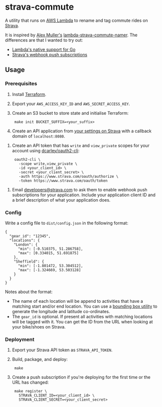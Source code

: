 # strava-commute

A utility that runs on [AWS Lambda][] to rename and tag commute rides on [Strava][].

[AWS Lambda]: https://aws.amazon.com/lambda/
[Strava]: https://www.strava.com/

It is inspired by [Alex Muller's][] [lambda-strava-commute-namer][]. The
differences are that I wanted to try out:

- [Lambda's native support for Go][lambda-go]
- [Strava's webhook push subscriptions][strava-webhook]

[Alex Muller's]: http://alex.mullr.net/blog/2017/09/using-lambda-to-do-bits-and-pieces/
[lambda-strava-commute-namer]: https://github.com/alexmuller/lambda-strava-commute-namer
[lambda-go]: https://aws.amazon.com/blogs/compute/announcing-go-support-for-aws-lambda/
[strava-webhook]: http://strava.github.io/api/partner/v3/events/

## Usage

### Prerequisites

1. Install [Terraform](https://www.terraform.io/).
1. Export your `AWS_ACCESS_KEY_ID` and `AWS_SECRET_ACCESS_KEY`.
1. Create an S3 bucket to store state and initialise Terraform:

        make init BUCKET_SUFFIX=<your_suffix>

1. Create an API application from [your settings on Strava][] with a
   callback domain of `localhost:8080`.

[your settings on Strava]: https://www.strava.com/settings/api

1. Create an API token that has `write` and `view_private` scopes for your
   account using [dcarley/oauth2-cli][]:

        oauth2-cli \
          -scope write,view_private \
          -id <your_client_id> \
          -secret <your_client_secret> \
          -auth https://www.strava.com/oauth/authorize \
          -token https://www.strava.com/oauth/token

[dcarley/oauth2-cli]: https://github.com/dcarley/oauth2-cli

1. Email [developers@strava.com](mailto:developers@strava.com) to ask them
   to enable webhook push subscriptions for your application. Include your
   application client ID and a brief description of what your application
   does.

### Config

Write a config file to `dist/config.json` in the following format:

    {
      "gear_id": "12345",
      "locations": {
        "London": {
          "min": [-0.510375, 51.286758],
          "max": [0.334015, 51.691875]
        },
        "Sheffield": {
          "min": [-1.801472, 53.304512],
          "max": [-1.324669, 53.503128]
        }
      }
    }

Notes about the format:

- The name of each location will be append to activities that have a
    matching start and/or end location. You can use a [bounding box
    utility][] to generate the longitude and latitude co-ordinates.
- The `gear_id` is optional. If present all activities with matching
    locations will be tagged with it. You can get the ID from the URL when
    looking at your bike/shoes on Strava.

[bounding box utility]: http://boundingbox.klokantech.com/

### Deployment

1. Export your Strava API token as `STRAVA_API_TOKEN`.
1. Build, package, and deploy:

        make

1. Create a push subscription if you're deploying for the first time or the
   URL has changed:

        make register \
          STRAVA_CLIENT_ID=<your_client_id> \
          STRAVA_CLIENT_SECRET=<your_client_secret>
